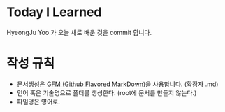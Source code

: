 # Today I Learned
HyeongJu Yoo 가 오늘 새로 배운 것을 commit 합니다.
# 작성 규칙
- 문서생성은 [GFM (Github Flavored MarkDown)](https://help.github.com/categories/writing-on-github/)을 사용합니다. (확장자 .md)
- 언어 혹은 기술명으로 폴더를 생성한다. (root에 문서를 만들지 않는다.)
- 파일명은 영어로.
